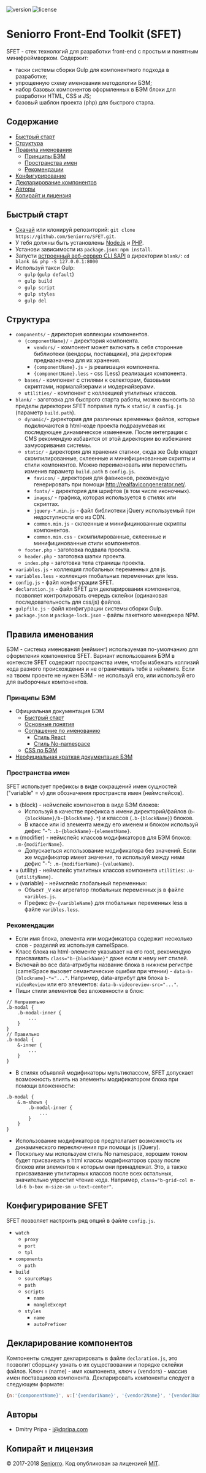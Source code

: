 ![version](https://img.shields.io/badge/dynamic/json.svg?label=version&url=https%3A%2F%2Fraw.githubusercontent.com%2Fseniorro%2Fsfet%2Fmaster%2Fpackage.json&query=version&colorB=green)
![license](https://img.shields.io/badge/dynamic/json.svg?label=license&url=https%3A%2F%2Fraw.githubusercontent.com%2Fseniorro%2Fsfet%2Fmaster%2Fpackage.json&query=license&colorB=blue)

# Seniorro Front-End Toolkit (SFET)
SFET - стек технологий для разработки front-end с простым и понятным минифреймворком. Содержит:
- таски системы сборки Gulp для компонентного подхода в разработке;
- упрощенную схему именования методологии БЭМ;
- набор базовых компонентов оформленных в БЭМ блоки для разработки HTML, CSS и JS;
- базовый шаблон проекта (php) для быстрого старта.


## Содержание
- [Быстрый старт](#Быстрый-старт)
- [Структура](#Структура)
- [Правила именования](#Правила-именования)
    - [Принципы БЭМ](#Принципы-БЭМ)
    - [Пространства имен](#Пространства-имен)
    - [Рекомендации](#Рекомендации)
- [Конфигурирование](#Конфигурирование)
- [Декларирование компонентов](#Декларирование-компонентов)
- [Авторы](#Авторы)
- [Копирайт и лицензия](#Копирайт-и-лицензия)


## Быстрый старт
- [Скачай](https://github.com/Seniorro/SFET/archive/master.zip) или клонируй репозиторий: `git clone https://github.com/Seniorro/SFET.git`.
- У тебя должны быть установлены [Node.js](https://nodejs.org/) и [PHP](http://php.net/downloads.php).
- Установи зависимости из `package.json`: `npm install`.
- Запусти [встроенный веб-сервер CLI SAPI](http://php.net/manual/ru/features.commandline.webserver.php) в директории `blank/`: `cd blank && php -S 127.0.0.1:8000`
- Используй такси Gulp:
    - `gulp` (`gulp default`)
    - `gulp build`
    - `gulp script`
    - `gulp styles`
    - `gulp del`


## Структура
- `components/` - директория коллекции компонентов.
    - `{componentName}/` - директория компонента.
        - `vendors/` - компонент может включать в себя сторонние библиотеки (вендоры, поставщики), эта директория предназначена для их хранения.
        - `{componentName}.js` - js реализация компонента.
        - `{componentName}.less` - css (Less) реализация компонента.
    - `bases/` - компонент с стилями к селекторам, базовыми скриптами, нормалайзерами и модернайзерами.
    - `utilities/` - компонент с коллекцией утилитных классов.
- `blank/` - заготовка для быстрого старта работы, можно выносить за пределы директории SFET поправив путь к `static/` в `config.js` (параметр `build.path`).
    - `dynamic/`- директория для различных временных файлов, которые подключаются в html-коде проекта подразумевая их последующее динамическое изменение. После интеграции с CMS рекомендую избавится от этой директории во избежание замусоривания системы.
    - `static/` - директория для хранения статики, сюда же Gulp кладет скомпилированные, склеенные и минифицинованные скрипты и стили компонентов. Можно переименовать или переместить изменив параметр `build.path` в `config.js`.
        - `favicon/` - директория для фавиконов, рекомендую генерировать при помощи http://realfavicongenerator.net/.
        - `fonts/` - директория для шрифтов (в том числе иконочных).
        - `images/` - графика, которая используется в стилях или скриптах.
        - `jquery-*.min.js` - файл библиотеки jQuery используемый при недоступности его из CDN.
        - `common.min.js` - склеенные и минифицинованные скрипты компонентов.
        - `common.min.css` - скомпилированные, склеенные и минифицинованные стили компонентов.
    - `footer.php` - заготовка подвала проекта.
    - `header.php` - заготовка шапки проекта.
    - `index.php` - заготовка тела страницы проекта.
- `variables.js` - коллекция глобальных переменных для js.
- `variables.less` - коллекция глобальных переменных для less.
- `config.js` - файл конфигурации SFET.
- `declaration.js` - файл SFET для декларирования компонентов, позволяет контролировать очередь склейки (одинаковая последовательность для css/js) файлов.
- `gulpfile.js`  - файл конфигурации системы сборки Gulp.
- `package.json` и `package-lock.json` - файлы пакетного менеджера NPM.


## Правила именования
БЭМ - система именования (нейминг) используемая по-умолчанию для оформления компонентов SFET. Вариант использования БЭМ в контексте SFET содержит пространства имен, чтобы избежать коллизий кода разного происхождения и не ограничивать тебя в нейминге. Если на твоем проекте не нужен БЭМ - не используй его, или используй его для выборочных компонентов.

### Принципы БЭМ
- Официальная документация БЭМ
    - [Быстрый старт](https://ru.bem.info/methodology/quick-start/)
    - [Основные понятия](https://ru.bem.info/methodology/key-concepts/)
    - [Соглашение по именованию](https://ru.bem.info/methodology/naming-convention/)
        - [Стиль React](https://ru.bem.info/methodology/naming-convention/#%D0%A1%D1%82%D0%B8%D0%BB%D1%8C-react)
        - [Стиль No-namespace](https://ru.bem.info/methodology/naming-convention/#%D0%A1%D1%82%D0%B8%D0%BB%D1%8C-no-namespace)
    - [CSS по БЭМ](https://ru.bem.info/methodology/css/)
- [Неофициальная краткая документация БЭМ](http://nicothin.github.io/idiomatic-pre-CSS/)

### Пространства имен
SFET использует префиксы в виде сокращений имен сущностей ("variable" = v) для обозначения пространств имен (неймспейсов).
- `b` (block) - неймспейс компонетов в виде БЭМ блоков:
    - Используй в качестве префикса в имени директорий/файлов (`b-{blockName}/b-{blockName}.*`) и классов (`.b-{blockName}`) блоков.
    - В классе или id элемента между его именем и блоком используй дефис "-": `.b-{blockName}-{elementName}`.
- `m` (modifier) - неймспейс классов модификаторов для БЭМ блоков: `.m-{modifierName}`.
    - Допускаеться использование модификатора без значений. Если же модификатор имеет значения, то используй между ними дефис "-": `.m-{modifierName}-{valueName}`.
- `u` (utility) - неймспейс утилитных классов компонента `utilities`: `.u-{utilityName}`. 
- `v` (variable) - неймспейс глобальный переменных:
    - Объект `_V` как агрегатор глобальных переменных js в файле `varibles.js`.
    - Префикс `@v-{varibleName}` для глобальных переменных less в файле `varibles.less`.

### Рекомендации
- Если имя блока, элемента или модификатора содержит несколько слов - разделяй их используя camelSpace.
- Класс блока на html-элементе указывает на его root, рекомендую присваивать `class="b-{blockName}"` даже если к нему нет стилей.
- Включай во все data-атрибуты название блока в нижнем регистре (camelSpace вызовет семантические ошибки при чтении) - `data-b-{blockname}-*="..."`. Например, data-атрибут для блока `b-videoReview` или его элементов: `data-b-videoreview-src="..."`.
- Пиши стили элементов без вложенности в блок:
```less
// Неправильно
.b-modal {
    .b-modal-inner {
        ...
    }
}
// Правильно
.b-modal {
    &-inner {
        ...
    }
}
```
- В стилях объявляй модификаторы мультиклассом, SFET допускает возможность влиять на элементы модификатором блока при помощи вложенности:
```less
.b-modal {
    &.m-shown {
        .b-modal-inner {
            ...
        }
    }
}
```
- Использование модификаторов предполагает возможность их динамического переключения при помощи js (jQuery).
- Поскольку мы используем стиль No namespace, хорошим тоном будет присваивать в html классы модификаторов сразу после блоков или элементов к которым они принадлежат. Это, а также присваивание утилитарных классов после всех остальных, значительно упростит чтение кода. Например, `class="b-grid-col m-ld-6 b-box m-size-sm u-text-center"`.


## Конфигурирование SFET
SFET позволяет настроить ряд опций в файле `config.js`.
- `watch`
    - `proxy`
    - `port`
    - `tpl`
- `components`
    - `path`
- `build`
    - `sourceMaps`
    - `path`
    - `scripts`
        - `name`
        - `mangleExcept`
    - `styles`
        - `name`
        - `autoPrefixer`


## Декларирование компонентов
Компоненты следует декларировать в файле `declaration.js`, это позволит сборщику узнать о их существовании и порядке склейки файлов. Ключ `n` (name) - имя компонента, ключ `v` (vendors) - массив имен поставщиков компонента. Декларировать компоненты следует в следующем формате:
```js
{n:'{componentName}', v:['{vendor1Name}', '{vendor2Name}', '{vendor3Name}']}
```


## Авторы
- Dmitry Pripa - i@dpripa.com


## Копирайт и лицензия
© 2017-2018 [Seniorro](https://seniorro.com). Код опубликован за лицензией [MIT](https://github.com/Seniorro/SFET/blob/master/LICENSE).